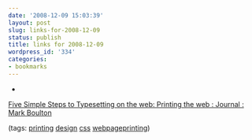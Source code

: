 ```yaml
---
date: '2008-12-09 15:03:39'
layout: post
slug: links-for-2008-12-09
status: publish
title: links for 2008-12-09
wordpress_id: '334'
categories:
- bookmarks
---
```


  * 
                

[Five Simple Steps to Typesetting on the web: Printing the web : Journal : Mark Boulton](http://www.markboulton.co.uk/journal/comments/five_simple_steps_to_typesetting_on_the_web_printing_the_web/)


                
                

(tags: [printing](http://delicious.com/eob/printing) [design](http://delicious.com/eob/design) [css](http://delicious.com/eob/css) [webpageprinting](http://delicious.com/eob/webpageprinting))


            
